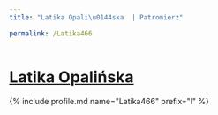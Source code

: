 ```yaml
---
title: "Latika Opali\u0144ska  | Patromierz"

permalink: /Latika466
---
```


# [Latika Opalińska ](https://patronite.pl/Latika466)

{% include profile.md name="Latika466" prefix="l" %}
